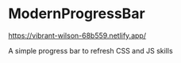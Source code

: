 # ModernProgressBar

https://vibrant-wilson-68b559.netlify.app/

A simple progress bar to refresh CSS and JS skills
